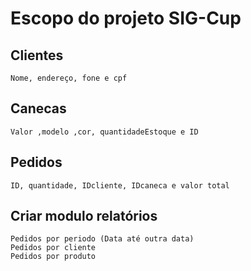 # Escopo do projeto SIG-Cup

## Clientes
    Nome, endereço, fone e cpf
## Canecas 
    Valor ,modelo ,cor, quantidadeEstoque e ID 
## Pedidos
    ID, quantidade, IDcliente, IDcaneca e valor total


## Criar modulo relatórios

    Pedidos por periodo (Data até outra data)
    Pedidos por cliente
    Pedidos por produto    
